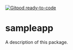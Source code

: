[![Gitpod ready-to-code](https://img.shields.io/badge/Gitpod-ready--to--code-blue?logo=gitpod)](https://gitpod.io/#https://github.com/OyegokeTomisin/sampleapp)

# sampleapp

A description of this package.
